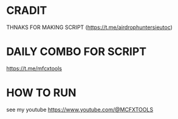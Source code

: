 ﻿# CRADIT
THNAKS  FOR MAKING SCRIPT  (https://t.me/airdrophuntersieutoc)
# DAILY COMBO FOR SCRIPT 
https://t.me/mfcxtools
# HOW TO RUN
see my youtube 
https://www.youtube.com/@MCFXTOOLS
